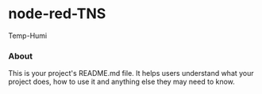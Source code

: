 node-red-TNS
============

Temp-Humi

### About

This is your project's README.md file. It helps users understand what your
project does, how to use it and anything else they may need to know.